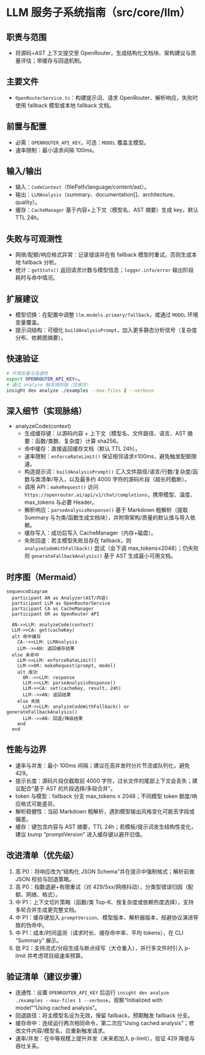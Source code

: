 # LLM 服务子系统指南（src/core/llm）

## 职责与范围
- 将源码+AST 上下文提交至 OpenRouter，生成结构化文档块、架构建议与质量评估；带缓存与回退机制。

## 主要文件
- `OpenRouterService.ts`：构建提示词、请求 OpenRouter、解析响应，失败时使用 fallback 模型或本地 fallback 文档。

## 前置与配置
- 必需：`OPENROUTER_API_KEY`。可选：`MODEL` 覆盖主模型。
- 速率限制：最小请求间隔 100ms。

## 输入/输出
- 输入：`CodeContext`（filePath/language/content/ast）。
- 输出：`LLMAnalysis`（summary、documentation[]、architecture、quality）。
- 缓存：`CacheManager` 基于内容+上下文（模型名、AST 摘要）生成 key，默认 TTL 24h。

## 失败与可观测性
- 网络/配额/响应格式异常：记录错误并在有 fallback 模型时重试，否则生成本地 fallback 分析。
- 统计：`getStats()` 返回请求计数与模型信息；`logger.info/error` 输出阶段耗时与命中情况。

## 扩展建议
- 模型切换：在配置中调整 `llm.models.primary/fallback`，或通过 `MODEL` 环境变量覆盖。
- 提示词结构：可细化 `buildAnalysisPrompt`，加入更多静态分析信号（复杂度分布、依赖图摘要）。

## 快速验证
```bash
# 环境变量与连通性
export OPENROUTER_API_KEY=…
# 通过 analyze 触发端到端（含缓存）
insight dev analyze ./examples --max-files 2 --verbose
```

## 深入细节（实现脉络）
- analyzeCode(context)
  - 生成缓存键：以源码内容 + 上下文（模型名、文件路径、语言、AST 摘要：函数/类数、复杂度）计算 sha256。
  - 命中缓存：直接返回缓存文档（默认 TTL 24h）。
  - 速率限制：`enforceRateLimit()` 保证相邻请求≥100ms，避免触发配额限速。
  - 构造提示词：`buildAnalysisPrompt()` 汇入文件路径/语言/行数/复杂度/函数与类清单/导入，以及最多约 4000 字符的源码片段（超长时截断）。
  - 调用 API：`makeRequest()` 访问 `https://openrouter.ai/api/v1/chat/completions`，携带模型、温度、max_tokens 与必要 Header。
  - 解析响应：`parseAnalysisResponse()` 基于 Markdown 粗解析（提取 Summary 与为类/函数生成文档块），并附带架构/质量的默认值与导入依赖。
  - 缓存写入：成功后写入 CacheManager（内存+磁盘）。
  - 失败回退：若主模型失败且存在 fallback，则 `analyzeCodeWithFallback()` 尝试（会下调 max_tokens≤2048）；仍失败则 `generateFallbackAnalysis()` 基于 AST 生成最小可用文档。

## 时序图（Mermaid）
```mermaid
sequenceDiagram
  participant AN as Analyzer(AST/内容)
  participant LLM as OpenRouterService
  participant CA as CacheManager
  participant OR as OpenRouter API

  AN->>LLM: analyzeCode(context)
  LLM->>CA: get(cacheKey)
  alt 命中缓存
    CA-->>LLM: LLMAnalysis
    LLM-->>AN: 返回缓存结果
  else 未命中
    LLM->>LLM: enforceRateLimit()
    LLM->>OR: makeRequest(prompt, model)
    alt 成功
      OR-->>LLM: response
      LLM->>LLM: parseAnalysisResponse()
      LLM->>CA: set(cacheKey, result, 24h)
      LLM-->>AN: 返回结果
    else 失败
      LLM->>LLM: analyzeCodeWithFallback() or generateFallbackAnalysis()
      LLM-->>AN: 回退/降级结果
    end
  end
```

## 性能与边界
- 速率与并发：最小 100ms 间隔；建议在高并发时分片节流或队列化，避免429。
- 提示长度：源码片段仅截取前 4000 字符，过长文件的尾部上下文会丢失；建议配合“基于 AST 的片段选择/多段合并”。
- token 与模型：fallback 分支 max_tokens ≤ 2048；不同模型 token 额度/响应格式可能差异。
- 解析稳健性：当前 Markdown 粗解析，遇到模型输出风格变化可能丢字段或偏差。
- 缓存：键包含内容与 AST 摘要，TTL 24h；若模板/提示词发生结构性变化，建议 bump “promptVersion” 进入缓存键以避开旧值。

## 改进清单（优先级）
1) 高 P0：将响应改为“结构化 JSON Schema”并在提示中强制格式；解析前做 JSON 校验与回退策略。
2) 高 P0：指数退避+有限重试（对 429/5xx/网络抖动），分类型错误归因（配额、网络、格式）。
3) 中 P1：上下文切片策略（函数/类 Top-K、按复杂度或依赖热度选择），支持多轮合并生成更完整文档。
4) 中 P1：缓存键加入 `promptVersion`、模型版本、解析器版本，规避协议演进导致的伪命中。
5) 中 P1：成本/时间遥测（请求时长、缓存命中率、平均 tokens），在 CLI “Summary” 展示。
6) 低 P2：支持流式/分段生成与断点续写（大仓重入），并行多文件时引入 p-limit 并考虑项目级速率预算。

## 验证清单（建议步骤）
- 连通性：设置 `OPENROUTER_API_KEY` 后运行 `insight dev analyze ./examples --max-files 1 --verbose`，观察“Initialized with model”“Using cached analysis”。
- 回退路径：将主模型名设为无效，保留 fallback，预期触发 fallback 分支。
- 缓存命中：连续运行两次相同命令，第二次应“Using cached analysis”；修改文件内容/模型名，应重新触发请求。
- 速率/并发：在中等规模上提升并发（未来若加入 p-limit），验证 429 降低与吞吐关系。
